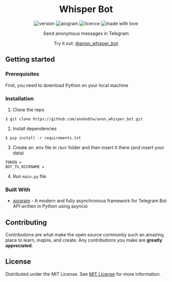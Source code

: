 <br/>
<div align="center">
  <h1>Whisper Bot</h1>

 ![version](https://img.shields.io/badge/Project_version-1.1.0-blue)
 ![aiogram](https://img.shields.io/badge/aiogram-3.x-blue)
 ![licence](https://img.shields.io/badge/License-MIT-green)
 ![made with love](https://img.shields.io/badge/Made_with-Love-red)
 
Send anonymous messages in Telegram

Try it out: [@anon_whisper_bot](https://t.me/anon_whisper_bot)

</div>

## Getting started
 ### Prerequisites
First, you need to download Python on your local machine
 
 ### Installation
1. Clone the repo
 ```
 $ git clone https://github.com/anekobtw/anon_whisper_bot.git
 ```
2. Install dependencies
 ```
 $ pip install -r requirements.txt
 ```
3. Create an .env file in `/bot` folder and then insert it there (and insert your data)
  ```
  TOKEN = 
  BOT_TG_NICKNAME =
  ```
4. Run `main.py` file

 ### Built With
- [aiogram](https://github.com/aiogram/aiogram) - A modern and fully asynchronous framework for Telegram Bot API written in Python using asyncio 

## Contributing
Contributions are what make the open source community such an amazing place to learn, inspire, and create. Any contributions you make are **greatly appreciated**.

 ## License
Distributed under the MIT License. See [MIT License](https://opensource.org/licenses/MIT) for more information.
